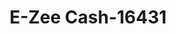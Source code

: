 ---
f_zip-code: 18201
f_state-code: PA
title: E-Zee Cash-16431
f_phone: 570-455-4985
f_city-only: Hazleton
f_address: 118 West Maple Street Hazleton
f_location-unique-id: '16431'
slug: e-zee-cash-16431
updated-on: '2024-05-30T13:46:58.046Z'
created-on: '2024-05-30T13:36:59.803Z'
published-on: '2024-05-30T13:54:32.469Z'
f_city-state: cms/city/hazleton-pa.md
f_company: cms/company/e-zee-cash.md
f_state: cms/state/pennsylvania.md
layout: '[payday-loan].html'
tags: payday-loan
---